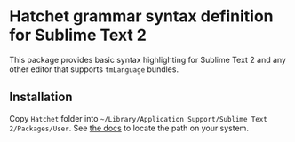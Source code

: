 # Hatchet grammar syntax definition for Sublime Text 2

This package provides basic syntax highlighting for Sublime Text 2 and any
other editor that supports `tmLanguage` bundles.

## Installation

Copy `Hatchet` folder into `~/Library/Application Support/Sublime Text 2/Packages/User`.
See [the docs](http://docs.sublimetext.info/en/latest/basic_concepts.html#the-packages-directory)
to locate the path on your system.

